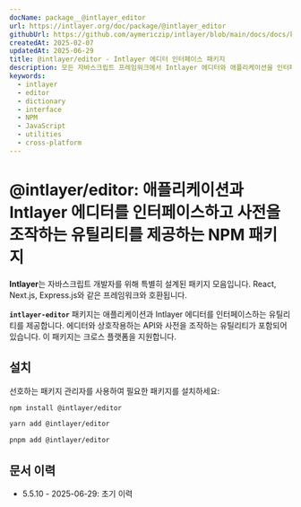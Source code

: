 ```yaml
---
docName: package__@intlayer_editor
url: https://intlayer.org/doc/package/@intlayer_editor
githubUrl: https://github.com/aymericzip/intlayer/blob/main/docs/docs/ko/packages/@intlayer/editor/index.md
createdAt: 2025-02-07
updatedAt: 2025-06-29
title: @intlayer/editor - Intlayer 에디터 인터페이스 패키지
description: 모든 자바스크립트 프레임워크에서 Intlayer 에디터와 애플리케이션을 인터페이스하고 사전을 조작하는 유틸리티를 제공하는 NPM 패키지입니다.
keywords:
  - intlayer
  - editor
  - dictionary
  - interface
  - NPM
  - JavaScript
  - utilities
  - cross-platform
---
```


# @intlayer/editor: 애플리케이션과 Intlayer 에디터를 인터페이스하고 사전을 조작하는 유틸리티를 제공하는 NPM 패키지

**Intlayer**는 자바스크립트 개발자를 위해 특별히 설계된 패키지 모음입니다. React, Next.js, Express.js와 같은 프레임워크와 호환됩니다.

**`intlayer-editor`** 패키지는 애플리케이션과 Intlayer 에디터를 인터페이스하는 유틸리티를 제공합니다. 에디터와 상호작용하는 API와 사전을 조작하는 유틸리티가 포함되어 있습니다. 이 패키지는 크로스 플랫폼을 지원합니다.

## 설치

선호하는 패키지 관리자를 사용하여 필요한 패키지를 설치하세요:

```bash
npm install @intlayer/editor
```

```bash
yarn add @intlayer/editor
```

```bash
pnpm add @intlayer/editor
```

## 문서 이력

- 5.5.10 - 2025-06-29: 초기 이력
